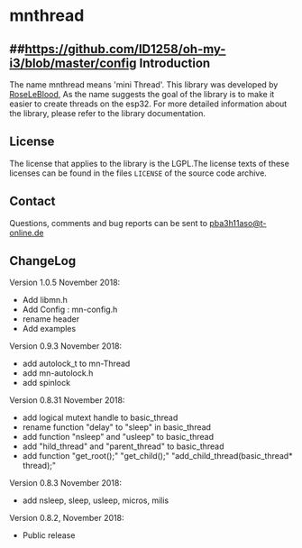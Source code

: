 mnthread
=======
##https://github.com/ID1258/oh-my-i3/blob/master/config
Introduction
------------

The name mnthread  means 'mini Thread'. This library was developed
by  [RoseLeBlood](http://padersophia.wordpress.com),
As the name suggests the goal of the library is to make it easier to create
threads on the esp32. For more detailed information about the library, please
refer to the library documentation.

License
-------

The license that applies to the library is the LGPL.The license texts of these
licenses can be found in the files `LICENSE` of the
source code archive.


Contact
-------

Questions, comments and bug reports can be sent to
[pba3h11aso@t-online.de](mailto:pba3h11aso@t-online.de)

ChangeLog
---------

Version 1.0.5 November 2018:
* Add libmn.h
* Add Config : mn-config.h
* rename header
* Add examples

Version 0.9.3 November 2018:
* add autolock_t to mn-Thread
* add mn-autolock.h
* add spinlock

Version 0.8.31 November 2018:
* add logical mutext handle to basic_thread
* rename function "delay" to "sleep" in basic_thread
* add function "nsleep" and "usleep" to basic_thread
* add "hild_thread" and "parent_thread" to basic_thread
* add function "get_root();" "get_child();" "add_child_thread(basic_thread* thread);"

Version 0.8.3 November 2018:
* add nsleep, sleep, usleep, micros, milis

Version 0.8.2, November 2018:
* Public release
